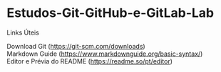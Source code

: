 # Estudos-Git-GitHub-e-GitLab-Lab

Links Úteis

Download Git (https://git-scm.com/downloads)<br>
Markdown Guide (https://www.markdownguide.org/basic-syntax/)<br>
Editor e Prévia do README (https://readme.so/pt/editor)<br>
